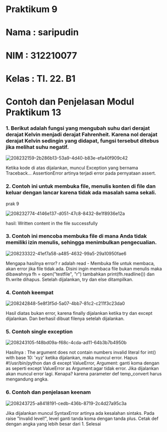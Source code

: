 # Praktikum 9

# Nama : saripudin

# NIM : 312210077

# Kelas : TI. 22. B1

# Contoh dan Penjelasan Modul Praktikum 13

### 1. Berikut adalah fungsi yang mengubah suhu dari derajat derajat Kelvin menjadi derajat Fahrenheit. Karena nol derajat derajat Kelvin sedingin yang didapat, fungsi tersebut ditebus jika melihat suhu negatif.

![208232159-2b286b13-53a9-4d40-b83e-efa40f909c42](https://user-images.githubusercontent.com/115473865/208298934-5924779a-4175-41a9-9c8f-06e6ae29ff12.png)


Ketika kode di atas dijalankan, muncul Exception yang bernama Traceback... AssertionError artinya terjadi error pada pernyataan assert.

### 2. Contoh ini untuk membuka file, menulis konten di file dan keluar dengan lancar karena tidak ada masalah sama sekali.
prak 9

![208232774-4146e137-d051-47c8-8432-8e1f8936e12a](https://user-images.githubusercontent.com/115473865/208299004-96c54e91-a191-4d28-89bb-141fc2839f51.png)

hasil:
Written content in the file successfully

### 3. Contoh ini mencoba membuka file di mana Anda tidak memiliki izin menulis, sehingga menimbulkan pengecualian.

![208233322-41ef7a58-a485-4632-99a5-29a10950fae6](https://user-images.githubusercontent.com/115473865/208299244-d0ce92a4-5f97-4a80-bddf-ea87be7f0d6c.png)

Mengapa hasilnya error?
r adalah read - Membuka file untuk membaca, akan error jika file tidak ada. Disini ingin membaca file bukan menulis maka dibawahnya fh = open("testfile", "r") tambahkan print(fh.readline()) dan fh.write dihapus. Setelah dijalankan, try dan else ditampilkan.
### 4. Contoh keempat

![208242848-5e8f3f5d-5a07-4bb7-81c2-c211f3c23da0](https://user-images.githubusercontent.com/115473865/208299309-b398b591-5a8a-4cde-996d-5712775cf164.png)


Hasil diatas bukan error, karena finally dijalankan ketika try dan except dijalankan. Dan berhasil dibuat filenya setelah dijalankan.
### 5. Contoh single exception

![208243105-f48bd09a-f68c-4cda-ad11-64b3b7b4950b](https://user-images.githubusercontent.com/115473865/208299339-863949ec-4c3c-4991-bb8f-e2701d369209.png)


Hasilnya :
The argument does not contain numbers 
invalid literal for int() with base 10: 'xyz'
ketika dijalankan, maka muncul error. Hapus #!/usr/bin/python dan di except ValueError, Argument: ganti koma dengan as seperti except ValueError as Argument:agar tidak error. Jika dijalankan akan muncul error lagi. Kenapa? karena parameter def temp_convert harus mengandung angka.
### 6. Contoh dan penjelasan keenam

![208243725-a8418191-cedb-436b-8719-2c4d27a95c3a](https://user-images.githubusercontent.com/115473865/208299369-18d95bd0-a267-4ae3-acc3-b1f266afcec8.png)

Jika dijalankan muncul SyntaxError artinya ada kesalahan sintaks. Pada raise "Invalid level!", level ganti tanda koma dengan tanda plus. Cetak def dengan angka yang lebih besar dari 1.
Selesai
